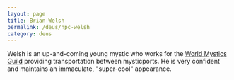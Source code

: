 ```yaml
---
layout: page
title: Brian Welsh
permalink: /deus/npc-welsh
category: deus
---
```

Welsh is an up-and-coming young mystic who works for the [World Mystics Guild](org-mystics) providing transportation between mysticports. He is very confident and maintains an immaculate, &quot;super-cool&quot; appearance.
